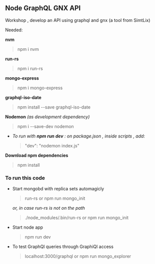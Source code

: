 ## Node GraphQL GNX API
Workshop , develop an API using graphql and gnx (a tool from SimtLix)

Needed:

**nvm**  
> npm i nvm

**run-rs**
>npm i run-rs

**mongo-express**
>npm i mongo-express

**graphql-iso-date**
>npm install --save graphql-iso-date

**Nodemon** *(as development dependency)*
>npm i --save-dev nodemon  

* *To run with **npm run dev** : on package.json , inside scripts , add:*  
  >"dev": "nodemon index.js"

**Download npm dependencies**
>npm install

### To run this code
* Start mongobd with replica sets automagicly
  >run-rs or npm run mongo_init 

  *or, in case run-rs is not on the path*  
  >./node_modules/.bin/run-rs or npm run mongo_init

* Start node app
  >npm run dev

* To test GraphQl queries through GraphiQl access
  >localhost:3000/graphql or npm run mongo_explorer